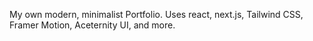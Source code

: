 My own modern, minimalist Portfolio. Uses react, next.js, Tailwind CSS, Framer Motion, Aceternity UI, and more.
